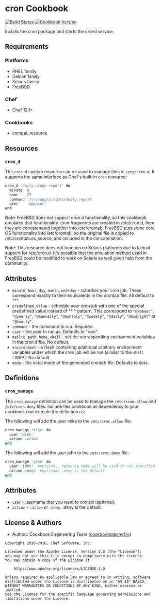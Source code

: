 # cron Cookbook

[![Build Status](https://travis-ci.org/chef-cookbooks/cron.svg?branch=master)](https://travis-ci.org/chef-cookbooks/cron) [![Cookbook Version](https://img.shields.io/cookbook/v/cron.svg)](https://supermarket.chef.io/cookbooks/cron)

Installs the cron package and starts the crond service.

## Requirements

### Platforms

- RHEL family
- Debian family
- Solaris family
- FreeBSD

### Chef

- Chef 12.1+

### Cookbooks

- compat_resource

## Resources

### `cron_d`

The `cron_d` custom resource can be used to manage files in `/etc/cron.d`. It supports the same interface as Chef's built-in `cron` resource:

```ruby
cron_d 'daily-usage-report' do
  minute  0
  hour    23
  command '/srv/app/scripts/daily_report'
  user    'appuser'
end
```

Note: FreeBSD does not support cron.d functionality, so this cookbook emulates that functionality. cron fragments are created in /etc/cron.d, then they are concatenated together into /etc/crontab. FreeBSD puts some core OS functionality into /etc/crontab, so the original file is copied to /etc/crontab.os_source, and included in the concatenation.

Note: This resource does not function on Solaris platforms due to lack of support for /etc/cron.d. It's possible that the emulation method used in FreeBSD could be modified to work on Solaris as well given help from the community.

## Attributes

- `minute`, `hour`, `day`, `month`, `weekday` - schedule your cron job. These correspond exactly to their equivalents in the crontab file. All default to "*".
- `predefined_value` - schedule your cron job with one of the special predefined value instead of _**_ * pattern. This correspond to `"@reboot"`, `"@yearly"`, `"@annually"`, `"@monthly"`, `"@weekly"`, `"@daily"`, `"@midnight"` or `"@hourly"`.
- `command` - the command to run. Required.
- `user` - the user to run as. Defaults to "root".
- `mailto`, `path`, `home`, `shell` - set the corresponding environment variables in the cron.d file. No default.
- `environment` - a Hash containing additional arbitrary environment variables under which the cron job will be run (similar to the `shell` LWRP). No default.
- `mode` - the octal mode of the generated crontab file. Defaults to `0644`.

## Definitions

### `cron_manage`

The `cron_manage` definition can be used to manage the `/etc/cron.allow` and `/etc/cron.deny` files. Include this cookbook as dependency to your cookbook and execute the definition as:

The following will add the user mike to the `/etc/cron.allow` file:

```ruby
cron_manage 'mike' do
  user 'mike'
  action :allow
end
```

The following will add the user john to the `/etc/cron.deny` file:

```ruby
cron_manage 'john' do
  user 'john'  #optional, resource name will be used if not specified.
  action :deny  #optional, deny is the default
end
```

## Attributes

- `user` - username that you want to control (optional).
- `action` - `:allow` or `:deny`. :deny is the default.

## License & Authors

- Author:: Cookbook Engineering Team ([cookbooks@chef.io](mailto:cookbooks@chef.io))

```text
Copyright 2010-2016, Chef Software, Inc.

Licensed under the Apache License, Version 2.0 (the "License");
you may not use this file except in compliance with the License.
You may obtain a copy of the License at

    http://www.apache.org/licenses/LICENSE-2.0

Unless required by applicable law or agreed to in writing, software
distributed under the License is distributed on an "AS IS" BASIS,
WITHOUT WARRANTIES OR CONDITIONS OF ANY KIND, either express or implied.
See the License for the specific language governing permissions and
limitations under the License.
```
